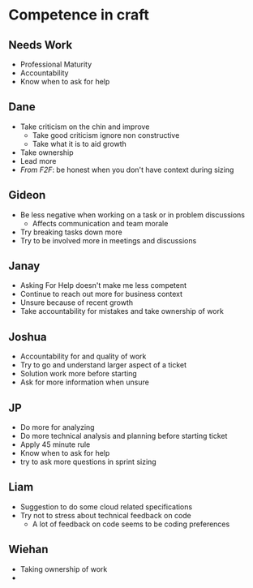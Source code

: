 # Competence in craft

## Needs Work
- Professional Maturity
- Accountability
- Know when to ask for help

## Dane
- Take criticism on the chin and improve
	- Take good criticism ignore non constructive
	- Take what it is to aid growth
- Take ownership
- Lead more
- *From F2F*: be honest when you don't have context during sizing

## Gideon
- Be less negative when working on a task or in problem discussions
	- Affects communication and team morale
- Try breaking tasks down more
- Try to be involved more in meetings and discussions

## Janay
- Asking For Help doesn't make me less competent
- Continue to reach out more for business context
- Unsure because of recent growth
- Take accountability for mistakes and take ownership of work

## Joshua
- Accountability for and quality of work
- Try to go and understand larger aspect of a ticket
- Solution work more before starting
- Ask for more information when unsure

## JP
- Do more for analyzing
- Do more technical analysis and planning before starting ticket
- Apply 45 minute rule
- Know when to ask for help
- try to ask more questions in sprint sizing

## Liam
- Suggestion to do some cloud related specifications
- Try not to stress about technical feedback on code
	- A lot of feedback on code seems to be coding preferences

## Wiehan
- Taking ownership of work
- 